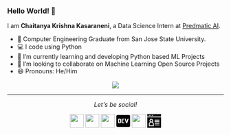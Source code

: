 ### Hello World! 👋

I am **Chaitanya Krishna Kasaraneni**, a Data Science Intern at [Predmatic AI](https://www.predmatic.ai).

- :school: Computer Engineering Graduate from San Jose State University. 
- :computer: I code using Python
- 🌱 I’m currently learning and developing Python based ML Projects
- 👯 I’m looking to collaborate on Machine Learning Open Source Projects<br>
- 😄 Pronouns: He/Him

<p align="center">
  <img align="center" src="https://github-readme-stats.vercel.app/api?username=chaitanyakasaraneni&show_icons=true">
</p>

<hr>
<p align="center">
  <i>Let's be social!</i>

  <p align="center">
    <a href="https://twitter.com/chaitanya_kck" alt="Twitter"><img height="32" width="32" src="https://cdn.jsdelivr.net/npm/simple-icons@v3/icons/twitter.svg"/></a>
    <a href="https://www.linkedin.com/in/chaitanyakasaraneni" alt="Linkedin"><img height="32" width="32" src="https://cdn.jsdelivr.net/npm/simple-icons@v3/icons/linkedin.svg" /></a>
    <a href="https://github.com/chaitanyakasaraneni" alt="GitHub"><img height="32" width="32" src="https://cdn.jsdelivr.net/npm/simple-icons@v3/icons/github.svg" /></a>
    <a href="https://dev.to/chaitanyakasaraneni" alt="Dev"><img height="32" width="32" src="https://github.com/chaitanyakasaraneni/chaitanyakasaraneni/blob/master/icons/dev-icon.svg" /></a>
    <a href="https://medium.com/@chaitanya_kasaraneni" alt="Medium"><img height="32" width="32" src="https://cdn.jsdelivr.net/npm/simple-icons@v3/icons/medium.svg" /></a>
    <a href="https://chaitanyak.me/" alt="Personal Website"><img height="32" width="32" src="https://github.com/chaitanyakasaraneni/chaitanyakasaraneni/blob/master/icons/resume.svg" /></a>
  </p>

</p>
